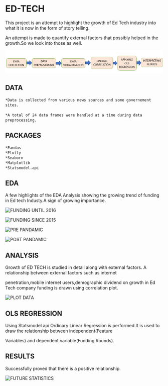 # ED-TECH

This project is an attempt to highlight the growth of Ed Tech industry into what it is now in the form of story telling.

An attempt is made to quantify external factors that possibly helped in the growth.So we look into those as well.


![PROJECT OVERVIEW](Images/Edtech.PNG)

## DATA

    *Data is collected from various news sources and some governement sites.

    *A total of 24 data frames were handled at a time during data preprocessing.

## PACKAGES
    *Pandas 
    *Plotly
    *Seaborn
    *Matplotlib
    *Statsmodel.api

## EDA

A few highlights of the EDA Analysis showing the growing trend of funding in Ed tech Industy.A sign of growing importance.

![FUNDING UNTIL 2016](<Images/FUNDING-TILL-2016.PNG>)

![FUNDING SINCE 2015](<FUNDING POST 2015.PNG>)

![PRE PANDAMIC](<PRE PANDEMIC.PNG>)

![POST PANDAMIC](<POST PANDAMIC-1.PNG>)

## ANALYSIS 

Growth of ED TECH is studied in detail along with external factors. A relationship between external factors such as internet 

penetration,mobile internet users,demographic dividend on growth in Ed Tech company funding is drawn using correlation plot.  

![PLOT DATA](GRAPH.PNG)

## OLS REGRESSION
Using Statsmodel api Ordinary Linear Regression is performed.It is used to draw the relationship between independent(Feature 

Variables) and dependent variable(Funding Rounds).

## RESULTS

Successfully proved that there is a positive relationship.


![FUTURE STATISTICS](<WAY FORWORD.PNG>) 


